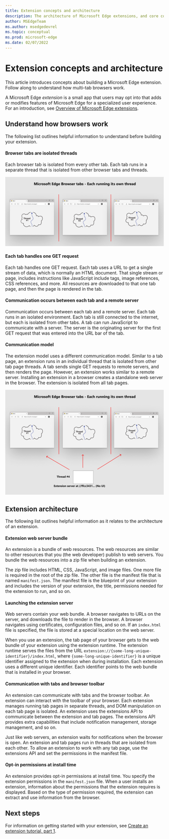 ```yaml
---
title: Extension concepts and architecture
description: The architecture of Microsoft Edge extensions, and core concepts to build extensions.
author: MSEdgeTeam
ms.author: msedgedevrel
ms.topic: conceptual
ms.prod: microsoft-edge
ms.date: 02/07/2022
---
```

# Extension concepts and architecture

This article introduces concepts about building a Microsoft Edge extension.  Follow along to understand how multi-tab browsers work.

A Microsoft Edge *extension* is a small app that users may opt into that adds or modifies features of Microsoft Edge for a specialized user experience.  For an introduction, see [Overview of Microsoft Edge extensions](../index.md).


<!-- ====================================================================== -->
## Understand how browsers work

The following list outlines helpful information to understand before building your extension.

#### Browser tabs are isolated threads

Each browser tab is isolated from every other tab.  Each tab runs in a separate thread that is isolated from other browser tabs and threads.

![One thread per browser tab](./media/index-image1-browsertabs.png)

#### Each tab handles one GET request

Each tab handles one GET request.  Each tab uses a URL to get a single stream of data, which is normally an HTML document.  That single stream or page, includes instructions like JavaScript include tags, image references, CSS references, and more.  All resources are downloaded to that one tab page, and then the page is rendered in the tab.

#### Communication occurs between each tab and a remote server

Communication occurs between each tab and a remote server.  Each tab runs in an isolated environment.  Each tab is still connected to the internet, but each is isolated from other tabs.  A tab can run JavaScript to communicate with a server.  The server is the originating server for the first GET request that was entered into the URL bar of the tab.

#### Communication model

The extension model uses a different communication model.  Similar to a tab page, an extension runs in an individual thread that is isolated from other tab page threads.  A tab sends single GET requests to remote servers, and then renders the page.  However, an extension works similar to a remote server.  Installing an extension in a browser creates a standalone web server in the browser.  The extension is isolated from all tab pages.

![Extensions use a different communication model](./media/index-image3-upsidedown.png)


<!-- ====================================================================== -->
## Extension architecture

The following list outlines helpful information as it relates to the architecture of an extension.

#### Extension web server bundle

An extension is a bundle of web resources.  The web resources are similar to other resources that you (the web developer) publish to web servers.  You bundle the web resources into a zip file when building an extension.

The zip file includes HTML, CSS, JavaScript, and image files.  One more file is required in the root of the zip file.  The other file is the manifest file that is named `manifest.json`.  The manifest file is the blueprint of your extension and includes the version of your extension, the title, permissions needed for the extension to run, and so on.

#### Launching the extension server

Web servers contain your web bundle.  A browser navigates to URLs on the server, and downloads the file to render in the browser.  A browser navigates using certificates, configuration files, and so on.  If an `index.html` file is specified, the file is stored at a special location on the web server.

When you use an extension, the tab page of your browser gets to the web bundle of your extension using the extension runtime.  The extension runtime serves the files from the URL `extension://{some-long-unique-identifier}/index.html`, where `{some-long-unique-identifier}` is a unique identifier assigned to the extension when during installation.  Each extension uses a different unique identifier.  Each identifier points to the web bundle that is installed in your browser.

#### Communication with tabs and browser toolbar

An extension can communicate with tabs and the browser toolbar.  An extension can interact with the toolbar of your browser.  Each extension manages running tab pages in separate threads, and DOM manipulation on each tab page is isolated.  An extension uses the extensions API to communicate between the extension and tab pages.  The extensions API provides extra capabilities that include notification management, storage management, and so on.

Just like web servers, an extension waits for notifications when the browser is open.  An extension and tab pages run in threads that are isolated from each other.  To allow an extension to work with any tab page, use the extensions API and set the permissions in the manifest file.

#### Opt-in permissions at install time

An extension provides opt-in permissions at install time.  You specify the extension permissions in the `manifest.json` file.  When a user installs an extension, information about the permissions that the extension requires is displayed.  Based on the type of permission required, the extension can extract and use information from the browser.


<!-- ====================================================================== -->
## Next steps

For information on getting started with your extension, see [Create an extension tutorial, part 1](part1-simple-extension.md).
